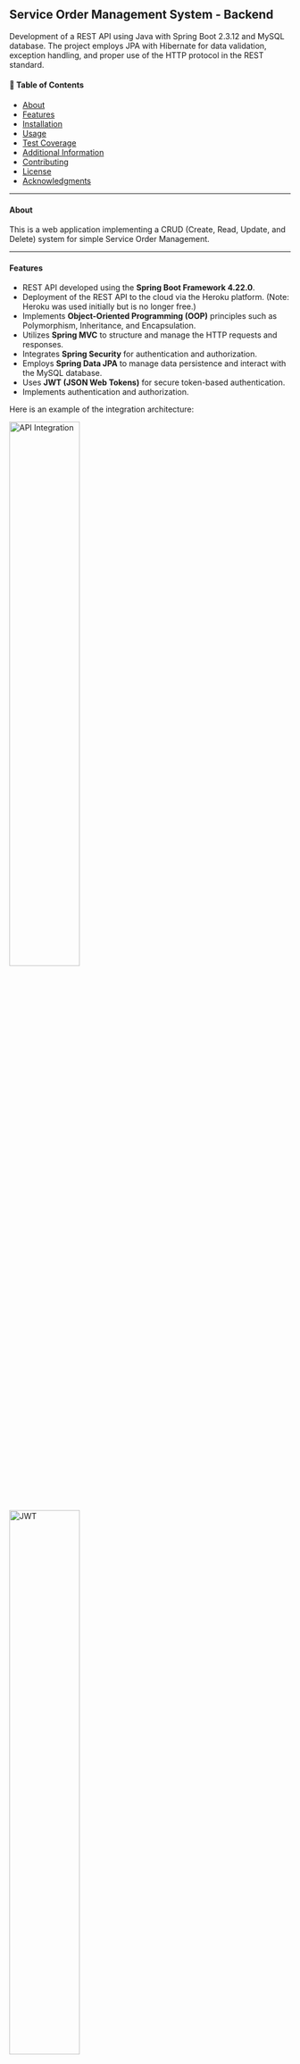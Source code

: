 ## Service Order Management System - Backend

Development of a REST API using Java with Spring Boot 2.3.12 and MySQL database. The project employs JPA with Hibernate for data validation, exception handling, and proper use of the HTTP protocol in the REST standard.

#### 📄 Table of Contents
- [About](#about)
- [Features](#features)
- [Installation](#installation)
- [Usage](#usage)
- [Test Coverage](#test-coverage)
- [Additional Information](#additional-information)
- [Contributing](#contributing)
- [License](#license)
- [Acknowledgments](#acknowledgments)

---

#### About
This is a web application implementing a CRUD (Create, Read, Update, and Delete) system for simple Service Order Management.

---

#### Features
- REST API developed using the **Spring Boot Framework 4.22.0**.
- Deployment of the REST API to the cloud via the Heroku platform. (Note: Heroku was used initially but is no longer free.)
- Implements **Object-Oriented Programming (OOP)** principles such as Polymorphism, Inheritance, and Encapsulation.
- Utilizes **Spring MVC** to structure and manage the HTTP requests and responses.
- Integrates **Spring Security** for authentication and authorization.
- Employs **Spring Data JPA** to manage data persistence and interact with the MySQL database.
- Uses **JWT (JSON Web Tokens)** for secure token-based authentication.
- Implements authentication and authorization.

Here is an example of the integration architecture:

<img src="architecture/architecture.webp" alt="API Integration" width="50%"/>

<img src="architecture/JWT.png" alt="JWT" width="50%"/>

<img src="architecture/debugger.png" alt="Debugger" width="50%"/>

---

#### 🚀 Installation
To set up the project locally, download the necessary tools:
- [Spring Tools Suite](https://spring.io/tools)
- [Java JDK 11 LTS](https://www.oracle.com/java/technologies/javase-downloads.html)
- [Heroku Account](https://www.heroku.com/) (Note: Heroku was used initially but is no longer free.)
- [Postman](https://www.postman.com/downloads/)

---

#### Usage
To run the project:
1. Clone the repository.
2. Import the project into your workspace using Spring Boot.
3. [Download the Postman collection here](postman/HelpDesk.postman_collection.json).
4. (Optional) Run the **Angular** frontend application, built to consume the REST API efficiently. Check it out at: https://github.com/peterviegas/helpdesk-front.

Project structure overview:

- **Config:** Handles application configuration, including database connections and security settings.
- **Domain:** Contains domain models and interfaces.
- **DTO:** Data Transfer Objects used for communication between the frontend and backend.
- **Enums:** Defines enumeration types and auxiliary tables.
- **Repositories:** Manages database interactions, processes requests from services, and returns data.
- **Resources:** Handles incoming requests and passes them to relevant services.
- **Security:** Contains security configurations and protocols.
- **Services:** Implements business logic, processes requests, and interacts with the database.

![DataModel](architecture/tree.PNG)
 
---

#### 🧪 Test Coverage
Tests were created to cover the core functionalities of the project. The parameters are passed via the **application.properties** file and include:

- Creating tables like Customer, Technician, and Ticket in the in-memory **H2** database for testing.
- Executing the following features:
  - Creating technicians.
  - Updating a technician.
  - Creating customers.
  - Updating a customer.
  - Creating **Tickets**.
  - Updating a Ticket.
  - Deleting a technician.
  - Deleting a customer.

Here is an example of the test coverage:

![DataModel](dataModel/dataModel.PNG)

![DataModel](postman/Postman.PNG)

---

#### ℹ️ Additional Information

#### Customers
##### POST - CPF Validation
- Validates CPF according to Brazilian rules.
- Checks if the CPF already exists to avoid duplicating a customer.
- Validates email format and ensures it doesn't already exist in the database.

##### PUT - CPF Validation
- Checks for existing CPF during updates. If attempting to change to an already registered CPF, it returns an error.
- Validates email and ensures it isn't duplicated when updating a customer.

##### DELETE - Customer Deletion
- If a customer has any **Tickets**, deletion is not allowed.

---
#### Technicians

##### PUT - CPF Validation
- Validates the CPF according to Brazilian rules.
- Checks if the CPF already exists in the database to avoid duplicating a Technicians.
- Checks if the e-mail already exists in the database to avoid duplication a Technicians.

##### POST - Seller Update
- Receives the ID as a parameter and the body contains the information to be updated.
- If an invalid or already registered CPF is provided, the system informs that the CPF cannot be changed.
- If an invalid or already registered e-mail is provided, the system informs that the email cannot be changed.

##### DELETE - Seller Deletion
- Checks if the seller has any **Purchase Orders (PO)** linked to their ID. If they do, deletion is not allowed.

---

#### 📄 Ticket
##### POST - Additional Information:
- Uses an **enum** type for priority and status.
- Links seller and customer by their IDs through related tables.

##### PUT - Update PO
- Example of passing only the body for updating. The customer ID is included in the body instead of being a parameter in the URL.

---

#### 🤝 Contributing
I welcome contributions to this project! Here are a few ways you can get involved:

- **Reporting Bugs:** If you find any bugs, open an issue on the GitHub repository. Provide as much detail as possible to help us resolve the problem.
- **Suggesting Features:** Have new ideas or improvements? Open an issue to share your suggestions with us.
- **Submitting Pull Requests:** To contribute code, fork the repository, make your changes, and submit a pull request. We will review your contributions.

Refer to the Contribution Guidelines for more information.

---

#### 📜 License
This project is in the public domain. Feel free to use it as you wish.

---

#### 🙏 Acknowledgments
I would like to express my gratitude to **Vandir Cezar**, whose Udemy course provided me with invaluable knowledge. This project wouldn't have been possible without his comprehensive training and guidance.
